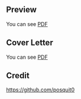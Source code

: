 ## Preview
You can see [PDF](https://github.com/mlabouardy/resume/raw/master/resume.pdf)

## Cover Letter
You can see [PDF](https://raw.githubusercontent.com/posquit0/Awesome-CV/master/examples/coverletter.pdf)

## Credit

https://github.com/posquit0
